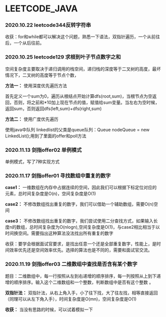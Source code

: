 # LEETCODE_JAVA
### 2020.10.22 leetcode344反转字符串
收获：for和while都可以解决这个问题，熟悉一下语法，双指针遍历，一个从前往后，一个从后往前。

### 2020.10.25 leetcode129  求根到叶子节点数字之和
空间复杂度主要取决于递归调用的栈空间，递归栈的深度等于二叉树的高度，最坏情况下，二叉树的高度等于节点个数，

**方法一：** 使用深度优先遍历方法

首先定义一个sum为0，遍历从根结点开始计算dfs(root,sum)，当根节点为空返回，否则，将之前和*10加上现在节点的值，赋值给sum变量。当左右为空时候，返回sum，否则返回dfs(left,sum)+dfs(right,sum)

**方法二：** 使用广度优先遍历

使用java中队列 linkedlist的父类是queue队列：Queue<TreeNode> nodeQueue = new LinkedList<TreeNode>();用到了里面的offer和poll方法
### 2020.11.13 剑指offer02 单例模式
单例模式，写了7种实现方式

### 2020.11.17 剑指offer01 寻找数组中重复的数字
**case1：** 一维数组在内存中占据连续的空间，因此我们可以根据下标定位对应的元素，总时间复杂度是O(n)，空间复杂度是O(1)

**case2：** 不修改数组找出重复的数字，我们可以借助一个辅助数组，需要O(n)空间

**case3：** 不修改数组找出重复的数字，我们尝试使用二分查找方式，如果输入长度n的数组，总时间复杂度为O(nlogn),空间复杂度是O(1)，与case2相比相当于以时间换空间。需要指出这种算法没法找出所有重复的数字

收获：要学会根据面试官要求，是找出任意一个还是全部重复数字，性能上，是时间效率优先还是空间效率优先。选择的算法也是不同的，需要和面试官交流。

### 2020.11.19 剑指offer03 二维数组中查找是否含有某个数字
题目：二维数组中，每一行按照从左到右递增的顺序排序，每一列按照从上到下递增的顺序排序。输入这个二维数组和一个整数，判断数组中是否有这个整数
。

**双指针法：** 双指针法，从右上角入手，小了往下找，大了往左找，相等直接返回（同理可以从左下角入手），时间复杂度是O(mn)，空间复杂度是O(1)

**收获：** 当没有思路的时候，可以试着模拟一下
 


